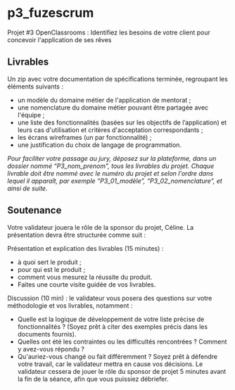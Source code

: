 # p3_fuzescrum
Projet #3 OpenClassrooms : Identifiez les besoins de votre client pour concevoir l'application de ses rêves

## Livrables
Un zip avec votre documentation de spécifications terminée, regroupant les éléments suivants : 

* un modèle du domaine métier de l'application de mentorat ;
* une nomenclature du domaine métier pouvant être partagée avec l'équipe ;
* une liste des fonctionnalités (basées sur les objectifs de l’application) et leurs cas d'utilisation et critères d'acceptation correspondants ;
* les écrans wireframes (un par fonctionnalité) ;
* une justification du choix de langage de programmation.

_Pour faciliter votre passage au jury, déposez sur la plateforme, dans un dossier nommé “P3_nom_prenom”, tous les livrables du projet. Chaque livrable doit être nommé avec le numéro du projet et selon l'ordre dans lequel il apparaît, par exemple “P3_01_modèle”, “P3_02_nomenclature”, et ainsi de suite._

## Soutenance
Votre validateur jouera le rôle de la sponsor du projet, Céline. La présentation devra être structurée comme suit : 

Présentation et explication des livrables (15 minutes) :

* à quoi sert le produit ;
* pour qui est le produit ;
* comment vous mesurez la réussite du produit.
* Faites une courte visite guidée de vos livrables.

Discussion (10 min) : le validateur vous posera des questions sur votre méthodologie et vos livrables, notamment :

* Quelle est la logique de développement de votre liste précise de fonctionnalités ? (Soyez prêt à citer des exemples précis dans les documents fournis).
* Quelles ont été les contraintes ou les difficultés rencontrées ? Comment y avez-vous répondu ?
* Qu'auriez-vous changé ou fait différemment ?
Soyez prêt à défendre votre travail, car le validateur mettra en cause vos décisions. Le validateur cessera de jouer le rôle du sponsor de projet 5 minutes avant la fin de la séance, afin que vous puissiez débriefer.
